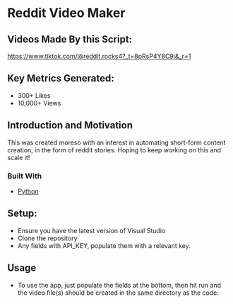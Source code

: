 # Reddit Video Maker

## Videos Made By this Script:

https://www.tiktok.com/@reddit.rocks4?_t=8pRsP4Y8C9j&_r=1

## Key Metrics Generated:
- 300+ Likes
- 10,000+ Views

## Introduction and Motivation

This was created moreso with an interest in automating short-form content creation, in the form of reddit stories. Hoping to keep working on this and scale it!

### Built With

* [Python](https://www.python.org/)

## Setup:
- Ensure you have the latest version of Visual Studio
- Clone the repository
- Any fields with API_KEY, populate them with a relevant key.

## Usage
- To use the app, just populate the fields at the bottom, then hit run and the video file(s) should be created in the same directory as the code.
